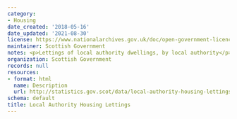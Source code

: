 ```yaml
---
category:
- Housing
date_created: '2018-05-16'
date_updated: '2021-08-30'
license: https://www.nationalarchives.gov.uk/doc/open-government-licence/version/3/
maintainer: Scottish Government
notes: <p>Lettings of local authority dwellings, by local authority</p>
organization: Scottish Government
records: null
resources:
- format: html
  name: Description
  url: http://statistics.gov.scot/data/local-authority-housing-lettings
schema: default
title: Local Authority Housing Lettings
---
```

